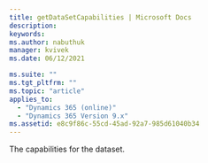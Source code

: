 ```yaml
---
title: getDataSetCapabilities | Microsoft Docs
description: 
keywords:
ms.author: nabuthuk
manager: kvivek
ms.date: 06/12/2021

ms.suite: ""
ms.tgt_pltfrm: ""
ms.topic: "article"
applies_to:
  - "Dynamics 365 (online)"
  - "Dynamics 365 Version 9.x"
ms.assetid: e8c9f86c-55cd-45ad-92a7-985d61040b34
---
```


The capabilities for the dataset.
